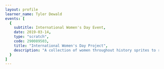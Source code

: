 ```yaml
---
layout: profile
learner_name: Tyler Dewald
events: [
  {
    subtitle: International Women's Day Event,
    date: 2019-03-14,
    type: "scratch",
    code: 290089503,
    title: "International Women's Day Project",
    description: "A collection of women throughout history sprites to remix into your own story"
  }
]
---
```

